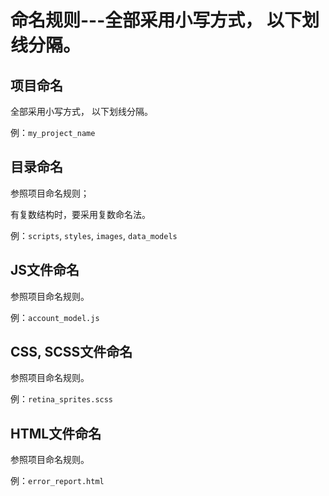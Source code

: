 # 命名规则---全部采用小写方式， 以下划线分隔。

## 项目命名

全部采用小写方式， 以下划线分隔。

例：`my_project_name`

## 目录命名

参照项目命名规则；

有复数结构时，要采用复数命名法。

例：`scripts`, `styles`, `images`, `data_models`

## JS文件命名

参照项目命名规则。

例：`account_model.js`

## CSS, SCSS文件命名

参照项目命名规则。

例：`retina_sprites.scss`

## HTML文件命名

参照项目命名规则。

例：`error_report.html`